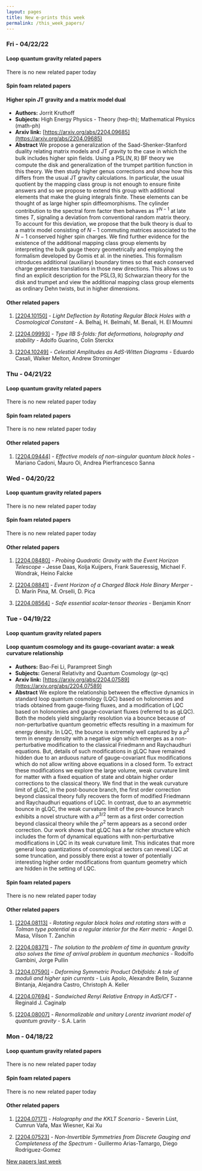```yaml
---
layout: pages
title: New e-prints this week
permalink: /this_week_papers/
---
```




### Fri - 04/22/22

#### Loop quantum gravity related papers

There is no new related paper today 

#### Spin foam related papers

#### **Higher spin JT gravity and a matrix model dual**
 - **Authors:** Jorrit Kruthoff
 - **Subjects:** High Energy Physics - Theory (hep-th); Mathematical Physics (math-ph)
 - **Arxiv link:** [https://arxiv.org/abs/2204.09685](https://arxiv.org/abs/2204.09685)
 - **Abstract**
 We propose a generalization of the Saad-Shenker-Stanford duality relating matrix models and JT gravity to the case in which the bulk includes higher spin fields. Using a $\textsf{PSL}(N,\mathbb{R})$ BF theory we compute the disk and generalization of the trumpet partition function in this theory. We then study higher genus corrections and show how this differs from the usual JT gravity calculations. In particular, the usual quotient by the mapping class group is not enough to ensure finite answers and so we propose to extend this group with additional elements that make the gluing integrals finite. These elements can be thought of as large higher spin diffeomorphisms. The cylinder contribution to the spectral form factor then behaves as $T^{N-1}$ at late times $T$, signaling a deviation from conventional random matrix theory. To account for this deviation, we propose that the bulk theory is dual to a matrix model consisting of $N-1$ commuting matrices associated to the $N-1$ conserved higher spin charges. We find further evidence for the existence of the additional mapping class group elements by interpreting the bulk gauge theory geometrically and employing the formalism developed by Gomis et al. in the nineties. This formalism introduces additional (auxiliary) boundary times so that each conserved charge generates translations in those new directions. This allows us to find an explicit description for the $\textsf{PSL}(3,\mathbb{R})$ Schwarzian theory for the disk and trumpet and view the additional mapping class group elements as ordinary Dehn twists, but in higher dimensions. 



#### Other related papers

1. [[2204.10150]](https://arxiv.org/abs/2204.10150) - *Light Deflection by Rotating Regular Black Holes with a Cosmological  Constant* - A. Belhaj, H. Belmahi, M. Benali, H. El Moumni

1. [[2204.09993]](https://arxiv.org/abs/2204.09993) - *Type IIB S-folds: flat deformations, holography and stability* - Adolfo Guarino, Colin Sterckx

1. [[2204.10249]](https://arxiv.org/abs/2204.10249) - *Celestial Amplitudes as AdS-Witten Diagrams* - Eduardo Casali, Walker Melton, Andrew Strominger



### Thu - 04/21/22

#### Loop quantum gravity related papers

There is no new related paper today 

#### Spin foam related papers

There is no new related paper today 



#### Other related papers

1. [[2204.09444]](https://arxiv.org/abs/2204.09444) - *Effective models of non-singular quantum black holes* - Mariano Cadoni, Mauro Oi, Andrea Pierfrancesco Sanna



### Wed - 04/20/22

#### Loop quantum gravity related papers

There is no new related paper today 

#### Spin foam related papers

There is no new related paper today 



#### Other related papers

1. [[2204.08480]](https://arxiv.org/abs/2204.08480) - *Probing Quadratic Gravity with the Event Horizon Telescope* - Jesse Daas, Kolja Kuijpers, Frank Saueressig, Michael F. Wondrak, Heino Falcke

1. [[2204.08841]](https://arxiv.org/abs/2204.08841) - *Event Horizon of a Charged Black Hole Binary Merger* - D. Marín Pina, M. Orselli, D. Pica

1. [[2204.08564]](https://arxiv.org/abs/2204.08564) - *Safe essential scalar-tensor theories* - Benjamin Knorr



### Tue - 04/19/22

#### Loop quantum gravity related papers

#### **Loop quantum cosmology and its gauge-covariant avatar: a weak curvature  relationship**
 - **Authors:** Bao-Fei Li, Parampreet Singh
 - **Subjects:** General Relativity and Quantum Cosmology (gr-qc)
 - **Arxiv link:** [https://arxiv.org/abs/2204.07589](https://arxiv.org/abs/2204.07589)
 - **Abstract**
 We explore the relationship between the effective dynamics in standard loop quantum cosmology (LQC) based on holonomies and triads obtained from gauge-fixing fluxes, and a modification of LQC based on holonomies and gauge-covariant fluxes (referred to as gLQC). Both the models yield singularity resolution via a bounce because of non-perturbative quantum geometric effects resulting in a maximum for energy density. In LQC, the bounce is extremely well captured by a $\rho^2$ term in energy density with a negative sign which emerges as a non-perturbative modification to the classical Friedmann and Raychaudhuri equations. But, details of such modifications in gLQC have remained hidden due to an arduous nature of gauge-covariant flux modifications which do not allow writing above equations in a closed form. To extract these modifications we explore the large volume, weak curvature limit for matter with a fixed equation of state and obtain higher order corrections to the classical theory. We find that in the weak curvature limit of gLQC, in the post-bounce branch, the first order correction beyond classical theory fully recovers the form of modified Friedmann and Raychaudhuri equations of LQC. In contrast, due to an asymmetric bounce in gLQC, the weak curvature limit of the pre-bounce branch exhibits a novel structure with a $\rho^{3/2}$ term as a first order correction beyond classical theory while the $\rho^2$ term appears as a second order correction. Our work shows that gLQC has a far richer structure which includes the form of dynamical equations with non-perturbative modifications in LQC in its weak curvature limit. This indicates that more general loop quantizations of cosmological sectors can reveal LQC at some truncation, and possibly there exist a tower of potentially interesting higher order modifications from quantum geometry which are hidden in the setting of LQC. 

#### Spin foam related papers

There is no new related paper today 



#### Other related papers

1. [[2204.08113]](https://arxiv.org/abs/2204.08113) - *Rotating regular black holes and rotating stars with a Tolman type  potential as a regular interior for the Kerr metric* - Angel D. Masa, Vilson T. Zanchin

1. [[2204.08371]](https://arxiv.org/abs/2204.08371) - *The solution to the problem of time in quantum gravity also solves the  time of arrival problem in quantum mechanics* - Rodolfo Gambini, Jorge Pullin

1. [[2204.07590]](https://arxiv.org/abs/2204.07590) - *Deforming Symmetric Product Orbifolds: A tale of moduli and higher spin  currents* - Luis Apolo, Alexandre Belin, Suzanne Bintanja, Alejandra Castro, Christoph A. Keller

1. [[2204.07694]](https://arxiv.org/abs/2204.07694) - *Sandwiched Renyi Relative Entropy in AdS/CFT* - Reginald J. Caginalp

1. [[2204.08007]](https://arxiv.org/abs/2204.08007) - *Renormalizable and unitary Lorentz invariant model of quantum gravity* - S.A. Larin



### Mon - 04/18/22

#### Loop quantum gravity related papers

There is no new related paper today 

#### Spin foam related papers

There is no new related paper today 



#### Other related papers

1. [[2204.07171]](https://arxiv.org/abs/2204.07171) - *Holography and the KKLT Scenario* - Severin Lüst, Cumrun Vafa, Max Wiesner, Kai Xu

1. [[2204.07523]](https://arxiv.org/abs/2204.07523) - *Non-Invertible Symmetries from Discrete Gauging and Completeness of the  Spectrum* - Guillermo Arias-Tamargo, Diego Rodriguez-Gomez






[New papers last week]({{site.url}}/archived/weekly/pre-prints/2022/04/18/archived_weekly_papers.html)